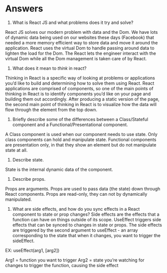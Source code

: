 # Answers

1.  What is React JS and what problems does it try and solve?

React JS solves our modern problem with data and the Dom. We have lots of dynamic data being used on our websites these days (Facebook) that needed a more memory efficient way to store data and move it around the application. React uses the virtual Dom to handle passing around data to lighten the load for the Dom. The React lets the engineer interact with the virtual Dom while all the Dom management is taken care of by React.

1.  What does it mean to _think_ in react?

Thinking in React is a specific way of looking at problems or applications you’d like to build and determining how to solve them using React. React applications are comprised of components, so one of the main points of thinking in React is to identify components you’d like on your page and building them out accordingly. After producing a static version of the page, the second main point of thinking in React is to visualize how the data will flow through the element from the top down. 

1.  Briefly describe some of the differences between a Class/Stateful component and a Functional/Presentational component.

A Class component is used when our component needs to use state. Only class components can hold and manipulate state. Functional components are presentation only, in that they show an element but do not manipulate state at all.

1.  Describe state.

State is the internal dynamic data of the component. 

1.  Describe props.

Props are arguments. Props are used to pass data (the state) down through React components. Props are read-only, they can not by dynamically manipulated.

1. What are side effects, and how do you sync effects in a React component to state or prop changes?
Side effects are the effects that a function can have on things outside of its scope. UseEffect triggers side effects that can be synced to changes in state or props. The side effects are triggered by the second argument to useEffect - an array corresponding to the state that when it changes, you want to trigger the sideEffect.

EX:
useEffect(arg1, [arg2]) 

Arg1 = function you want to trigger
Arg2 = state you’re watching for changes to trigger the function, causing the side effect
